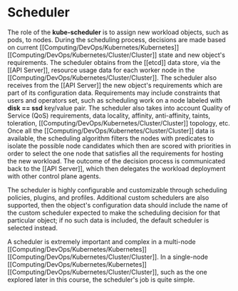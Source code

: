# Scheduler

The role of the **kube-scheduler** is to assign new workload objects, such as pods, to nodes. During the scheduling process, decisions are made based on current [[Computing/DevOps/Kubernetes/Kubernetes]] [[Computing/DevOps/Kubernetes/Cluster/Cluster]] state and new object's requirements. The scheduler obtains from the [[etcd]] data store, via the [[API Server]], resource usage data for each worker node in the [[Computing/DevOps/Kubernetes/Cluster/Cluster]]. The scheduler also receives from the [[API Server]] the new object's requirements which are part of its configuration data. Requirements may include constraints that users and operators set, such as scheduling work on a node labeled with **disk == ssd** key/value pair. The scheduler also takes into account Quality of Service (QoS) requirements, data locality, affinity, anti-affinity, taints, toleration, [[Computing/DevOps/Kubernetes/Cluster/Cluster]] topology, etc. Once all the [[Computing/DevOps/Kubernetes/Cluster/Cluster]] data is available, the scheduling algorithm filters the nodes with predicates to isolate the possible node candidates which then are scored with priorities in order to select the one node that satisfies all the requirements for hosting the new workload. The outcome of the decision process is communicated back to the [[API Server]], which then delegates the workload deployment with other control plane agents. 

The scheduler is highly configurable and customizable through scheduling policies, plugins, and profiles. Additional custom schedulers are also supported, then the object's configuration data should include the name of the custom scheduler expected to make the scheduling decision for that particular object; if no such data is included, the default scheduler is selected instead.

A scheduler is extremely important and complex in a multi-node [[Computing/DevOps/Kubernetes/Kubernetes]] [[Computing/DevOps/Kubernetes/Cluster/Cluster]]. In a single-node [[Computing/DevOps/Kubernetes/Kubernetes]] [[Computing/DevOps/Kubernetes/Cluster/Cluster]], such as the one explored later in this course, the scheduler's job is quite simple.
